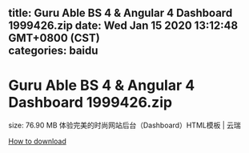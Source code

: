 
title: Guru Able BS 4 & Angular 4 Dashboard 1999426.zip
date: Wed Jan 15 2020 13:12:48 GMT+0800 (CST)    
categories: baidu
---

# Guru Able BS 4 & Angular 4 Dashboard 1999426.zip
size: 76.90 MB
 体验完美的时尚网站后台（Dashboard）HTML模板 | 云瑞
 

[How to download](https://bpcam.bemobtrk.com/go/2ceec3aa-1ca2-46d6-b9ff-aaa5c184517c?jno=575)